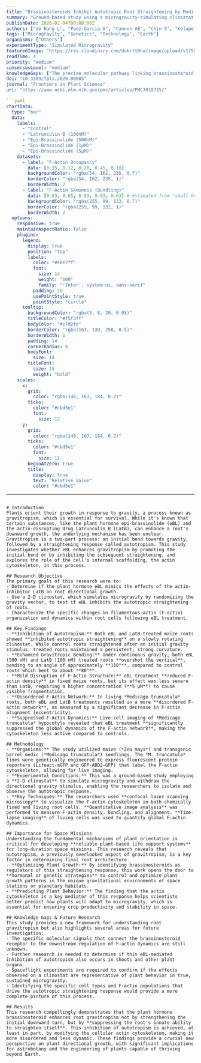 ```yaml
---
title: "Brassinosteroids Inhibit Autotropic Root Straightening by Modifying Filamentous-Actin Organization and Dynamics"
summary: "Ground-based study using a microgravity-simulating clinostat reveals that the plant hormone brassinosteroid enhances root gravitropism by inhibiting the root's natural straightening response (autotropism). This effect is linked to the hormone's ability to alter the organization and reduce the dynamics of the actin cytoskeleton, providing a new mechanism for how plants control their growth orientation."
publishDate: 2020-02-04T00:00:00Z
authors: ["de Bang L", "Paez-Garcia A", "Cannon AE", "Chin S", "Kolape J", "Liao F", "Sparks JA", "Jiang Q", "Blancaflor EB"]
tags: ["Microgravity", "Genetics", "Technology", "Earth"]
organisms: ["Others"]
experimentType: "Simulated Microgravity"
featuredImage: "https://res.cloudinary.com/dukrtt0na/image/upload/v1759680890/dnetih2bkz06ky2pp7r8.jpg"
readTime: 4
priority: "medium"
consensusLevel: "medium"
knowledgeGaps: ["The precise molecular pathway linking brassinosteroid signaling to F-actin modification", "Whether this mechanism applies to other plant organs like shoots", "How clinostat results translate to true microgravity conditions", "The specific cell types responsible for the autotropic response"]
doi: "10.3389/fpls.2020.00005"
journal: "Frontiers in Plant Science"
url: "https://www.ncbi.nlm.nih.gov/pmc/articles/PMC7010715/"

```yaml
chartData:
  type: "bar"
  data:
    labels:
      - "Control"
      - "Latrunculin B (100nM)"
      - "Epi-Brassinolide (500nM)"
      - "Epi-Brassinolide (1µM)"
      - "Epi-Brassinolide (5µM)"
    datasets:
      - label: "F-Actin Occupancy"
        data: [0.35, 0.12, 0.28, 0.45, 0.18]
        backgroundColor: "rgba(54, 162, 235, 0.7)"
        borderColor: "rgba(54, 162, 235, 1)"
        borderWidth: 2
      - label: "F-Actin Skewness (Bundling)"
        data: [0.03, 0.05, 0.03, 0.03, 0.03] # Estimated from "small but significant increase" for LatB and "not affected" for eBL
        backgroundColor: "rgba(255, 99, 132, 0.7)"
        borderColor: "rgba(255, 99, 132, 1)"
        borderWidth: 2
  options:
    responsive: true
    maintainAspectRatio: false
    plugins:
      legend:
        display: true
        position: "top"
        labels:
          color: "#e0e7ff"
          font:
            size: 14
            weight: "600"
            family: "'Inter', system-ui, sans-serif"
          padding: 20
          usePointStyle: true
          pointStyle: "circle"
      tooltip:
        backgroundColor: "rgba(5, 8, 20, 0.95)"
        titleColor: "#f5f3ff"
        bodyColor: "#c7d2fe"
        borderColor: "rgba(167, 139, 250, 0.5)"
        borderWidth: 1
        padding: 14
        cornerRadius: 8
        bodyFont:
          size: 14
        titleFont:
          size: 15
          weight: "bold"
    scales:
      x:
        grid:
          color: "rgba(148, 163, 184, 0.2)"
        ticks:
          color: "#cbd5e1"
          font:
            size: 12
      y:
        grid:
          color: "rgba(148, 163, 184, 0.2)"
        ticks:
          color: "#cbd5e1"
          font:
            size: 12
        beginAtZero: true
        title:
          display: true
          text: "Relative Value"
          color: "#cbd5e1"
```
---
```

# Introduction
Plants orient their growth in response to gravity, a process known as gravitropism, which is essential for survival. While it's known that certain substances, like the plant hormone epi-brassinolide (eBL) and the actin-disrupting drug Latrunculin B (LatB), can enhance a root's downward growth, the underlying mechanism has been unclear. Gravitropism is a two-part process: an initial bend towards gravity, followed by a straightening response called autotropism. This study investigates whether eBL enhances gravitropism by promoting the initial bend or by inhibiting the subsequent straightening, and explores the role of the cell's internal scaffolding, the actin cytoskeleton, in this process.

## Research Objective
The primary goals of this research were to:
- Determine if the plant hormone eBL mimics the effects of the actin-inhibitor LatB on root directional growth.
- Use a 2-D clinostat, which simulates microgravity by randomizing the gravity vector, to test if eBL inhibits the autotropic straightening of roots.
- Characterize the specific changes in filamentous-actin (F-actin) organization and dynamics within root cells following eBL treatment.

## Key Findings
- **Inhibition of Autotropism:** Both eBL and LatB-treated maize roots showed **inhibited autotropic straightening** on a slowly rotating clinostat. While control roots straightened after an initial gravity stimulus, treated roots maintained a persistent, strong curvature.
- **Enhanced Gravitropic Bending:** Under continuous gravity, both eBL (500 nM) and LatB (100 nM) treated roots **overshot the vertical**, bending to an angle of approximately **110°**, compared to control roots which bent to about **80°**.
- **Mild Disruption of F-Actin Structure:** eBL treatment **reduced F-actin density** in fixed maize roots, but its effect was less severe than LatB, requiring a higher concentration (**5 µM**) to cause visible fragmentation.
- **Disordered F-Actin Network:** In living *Medicago truncatula* roots, both eBL and LatB treatments resulted in a more **disordered F-actin network**, as measured by a significant decrease in F-actin alignment (eccentricity).
- **Suppressed F-Actin Dynamics:** Live-cell imaging of *Medicago truncatula* hypocotyls revealed that eBL treatment **significantly suppressed the global dynamics of the F-actin network**, making the cytoskeleton less active compared to controls.

## Methodology
- **Organisms:** The study utilized maize (*Zea mays*) and transgenic barrel medic (*Medicago truncatula*) seedlings. The *M. truncatula* lines were genetically engineered to express fluorescent protein reporters (Lifeact-mGFP and GFP-ABD2-GFP) that label the F-actin cytoskeleton, allowing for live imaging.
- **Experimental Conditions:** This was a ground-based study employing a **2-D clinostat** to simulate microgravity and withdraw the directional gravity stimulus, enabling the researchers to isolate and observe the autotropic response.
- **Key Techniques:** The researchers used **confocal laser scanning microscopy** to visualize the F-actin cytoskeleton in both chemically fixed and living root cells. **Quantitative image analysis** was performed to measure F-actin density, bundling, and alignment. **Time-lapse imaging** of living cells was used to quantify global F-actin dynamics.

## Importance for Space Missions
Understanding the fundamental mechanisms of plant orientation is critical for developing **reliable plant-based life support systems** for long-duration space missions. This research reveals that autotropism, a previously overlooked aspect of gravitropism, is a key factor in determining final root architecture.
- **Optimizing Plant Growth:** By identifying brassinosteroids as regulators of this straightening response, this work opens the door to **hormonal or genetic strategies** to control and optimize plant growth patterns in the unique gravitational environments of space stations or planetary habitats.
- **Predicting Plant Behavior:** The finding that the actin cytoskeleton is a key mediator of this response helps scientists better predict how plants will adapt to microgravity, which is essential for ensuring crop productivity and stability in space.

## Knowledge Gaps & Future Research
This study provides a new framework for understanding root gravitropism but also highlights several areas for future investigation:
- The specific molecular signals that connect the brassinosteroid receptor to the downstream regulation of F-actin dynamics are still unknown.
- Further research is needed to determine if this eBL-mediated inhibition of autotropism also occurs in shoots and other plant organs.
- Spaceflight experiments are required to confirm if the effects observed on a clinostat are representative of plant behavior in true, sustained microgravity.
- Identifying the specific cell types and F-actin populations that drive the autotropic straightening response would provide a more complete picture of this process.

## Results
This research compellingly demonstrates that the plant hormone brassinosteroid enhances root gravitropism not by strengthening the initial downward turn, but by **suppressing the root's innate ability to straighten itself**. This inhibition of autotropism is achieved, at least in part, by modifying the cellular actin cytoskeleton, making it more disordered and less dynamic. These findings provide a crucial new perspective on plant directional growth, with significant implications for astrobotany and the engineering of plants capable of thriving beyond Earth.